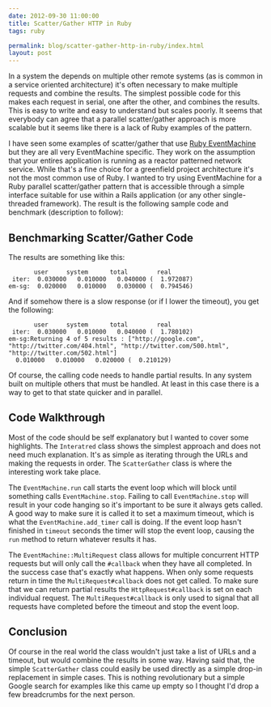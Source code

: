 ```yaml
---
date: 2012-09-30 11:00:00
title: Scatter/Gather HTTP in Ruby
tags: ruby

permalink: blog/scatter-gather-http-in-ruby/index.html
layout: post
---
```


In a system the depends on multiple other remote systems (as is common in a
service oriented architecture) it's often necessary to make multiple requests
and combine the results. The simplest possible code for this makes each request
in serial, one after the other, and combines the results. This is easy to write
and easy to understand but scales poorly. It seems that everybody can agree that
a parallel scatter/gather approach is more scalable but it seems like there is
a lack of Ruby examples of the pattern.

I have seen some examples of scatter/gather that use [Ruby EventMachine](http://rubyeventmachine.com)
but they are all very EventMachine specific. They work on the assumption that
your entires application is running as a reactor patterned network service.
While that's a fine choice for a greenfield project architecture it's not the
most common use of Ruby. I wanted to try using EventMachine for a Ruby parallel
scatter/gather pattern that is accessible through a simple interface suitable
for use within a Rails application (or any other single-threaded framework). The
result is the following sample code and benchmark (description to follow):

## Benchmarking Scatter/Gather Code

<script src="https://gist.github.com/3803158.js?file=em-http.rb"></script>

The results are something like this:

           user     system      total        real
     iter:  0.030000   0.010000   0.040000 (  1.972087)
    em-sg:  0.020000   0.010000   0.030000 (  0.794546)

And if somehow there is a slow response (or if I lower the timeout), you get the
following:

           user     system      total        real
     iter:  0.030000   0.010000   0.040000 (  1.780102)
    em-sg:Returning 4 of 5 results : ["http://google.com", "http://twitter.com/404.html", "http://twitter.com/500.html", "http://twitter.com/502.html"]
      0.010000   0.010000   0.020000 (  0.210129)

Of course, the calling code needs to handle partial results. In any system built
on multiple others that must be handled. At least in this case there is a way
to get to that state quicker and in parallel.

## Code Walkthrough

Most of the code should be self explanatory but I wanted to cover some
highlights. The `Interatred` class shows the simplest approach and does not
need much explanation. It's as simple as iterating through the URLs and making
the requests in order. The `ScatterGather` class is where the interesting work
take place.

The `EventMachine.run` call starts the event loop which will block until
something calls `EventMachine.stop`. Failing to call `EventMachine.stop` will
result in your code hanging so it's important to be sure it always gets called.
A good way to make sure it is called it to set a maximum timeout, which is what
the `EventMachine.add_timer` call is doing. If the event loop hasn't finished in
`timeout` seconds the timer will stop the event loop, causing the `run` method
to return whatever results it has.

The `EventMachine::MultiRequest` class allows for multiple concurrent HTTP
requests but will only call the `#callback` when they have all completed. In the
success case that's exactly what happens. When only some requests return in time
the `MultiRequest#callback` does not get called. To make sure that we can return
partial results the `HttpRequest#callback` is set on each individual request. The
`MultiRequest#callback` is only used to signal that all requests have completed
before the timeout and stop the event loop.

## Conclusion

Of course in the real world the class wouldn't just take a list of URLs and a
timeout, but would combine the results in some way. Having said that, the simple
`ScatterGather` class could easily be used directly as a simple drop-in
replacement in simple cases. This is nothing revolutionary but a simple Google
search for examples like this came up empty so I thought I'd drop a few
breadcrumbs for the next person.
